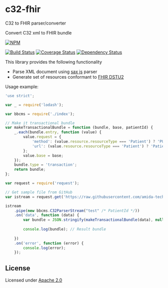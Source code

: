 # c32-fhir
C32 to FHIR parser/converter

Convert C32 xml to FHIR bundle

[![NPM](https://nodei.co/npm/c32-fhir.png)](https://nodei.co/npm/c32-fhir/)

[![Build Status](https://travis-ci.org/amida-tech/c32-fhir.svg)](https://travis-ci.org/amida-tech/c32-fhir) [![Coverage Status](https://coveralls.io/repos/amida-tech/c32-fhir/badge.svg?branch=master&service=github)](https://coveralls.io/github/amida-tech/c32-fhir?branch=master) [![Dependency Status](https://david-dm.org/amida-tech/c32-fhir.svg)](https://david-dm.org/amida-tech/c32-fhir)

This library provides the following functionality
- Parse XML document using [sax js](https://github.com/isaacs/sax-js) parser
- Generate set of resources conformant to [FHIR DSTU2](http://www.hl7.org/fhir/index.html) 

Usage example:

```javascript
'use strict';

var _ = require('lodash');

var bbcms = require('./index');

// Make it transactional bundle
var makeTransactionalBundle = function (bundle, base, patientId) {
    _.each(bundle.entry, function (value) {
        value.request = {
            'method': (value.resource.resourceType === 'Patient') ? 'PUT' : 'POST',
            'url': (value.resource.resourceType === 'Patient') ? 'Patient/' + patientId : value.resource.resourceType
        };
        value.base = base;
    });
    bundle.type = 'transaction';
    return bundle;
};

var request = require('request');

// Get sample file from GitHub
var istream = request.get('https://raw.githubusercontent.com/amida-tech/blue-button/master/test/fixtures/parser-c32/VA_CCD_Sample_File_Version_12_5_1.xml');

istream
    .pipe(new bbcms.C32ParserStream("test" /* PatientId */))
    .on('data', function (data) {
        var bundle = JSON.stringify(makeTransactionalBundle(data), null, '  ');
		
        console.log(bundle); // Result bundle
		
    })
    .on('error', function (error) {
        console.log(error);
    });
```
## License

Licensed under [Apache 2.0](./LICENSE)
